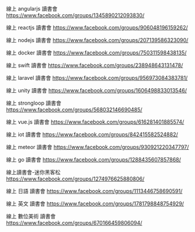 線上 angularjs 讀書會
https://www.facebook.com/groups/1345890212093830/

線上 reactjs 讀書會
https://www.facebook.com/groups/906048196159262/		

線上 nodejs 讀書會
https://www.facebook.com/groups/207139586323090/		

線上 docker 讀書會
https://www.facebook.com/groups/750311598438135/		

線上 swift 讀書會
https://www.facebook.com/groups/238948643131478/		

線上 laravel 讀書會
https://www.facebook.com/groups/956973084383781/		

線上 unity 讀書會
https://www.facebook.com/groups/1606498833013546/			

線上 strongloop 讀書會
https://www.facebook.com/groups/568032146690485/		

線上 vue.js 讀書會
https://www.facebook.com/groups/616281401885574/		

線上 iot 讀書會
https://www.facebook.com/groups/842415582524882/

線上 meteor 讀書會
https://www.facebook.com/groups/930921220347797/

線上 go 讀書會
https://www.facebook.com/groups/1288435607857868/

線上讀書會-迷你黑客松
https://www.facebook.com/groups/1274976625880806/


線上 日語 讀書會
https://www.facebook.com/groups/1113446758690591/

線上 英文 讀書會
https://www.facebook.com/groups/1781798848754929/

線上 數位美術 讀書會
https://www.facebook.com/groups/670166459806094/

